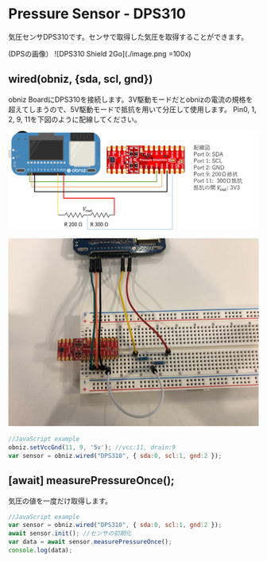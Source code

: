 # Pressure Sensor - DPS310

気圧センサDPS310です。センサで取得した気圧を取得することができます。

(DPSの画像）
![DPS310 Shield 2Go](./image.png =100x)


## wired(obniz, {sda, scl, gnd})

obniz BoardにDPS310を接続します。3V駆動モードだとobnizの電流の規格を超えてしまうので、5V駆動モードで抵抗を用いて分圧して使用します。
Pin0, 1, 2, 9, 11を下図のように配線してください。

![](./wired-ja.png)

![](./wired2.jpg)

```javascript
//JavaScript example
obniz.setVccGnd(11, 9, '5v'); //vcc:11, drain:9
var sensor = obniz.wired("DPS310", { sda:0, scl:1, gnd:2 });
```

## [await] measurePressureOnce();
気圧の値を一度だけ取得します。

```javascript
//JavaScript example
var sensor = obniz.wired("DPS310", { sda:0, scl:1, gnd:2 });
await sensor.init(); //センサの初期化
var data = await sensor.measurePressureOnce();
console.log(data);
```